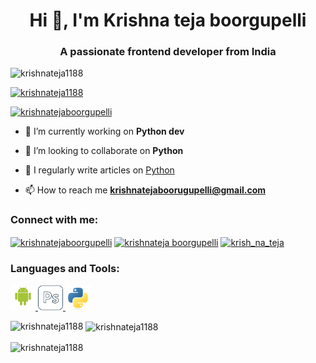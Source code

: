 <h1 align="center">Hi 👋, I'm Krishna teja boorgupelli</h1>
<h3 align="center">A passionate frontend developer from India</h3>

<p align="left"> <img src="https://komarev.com/ghpvc/?username=krishnateja1188&label=Profile%20views&color=0e75b6&style=flat" alt="krishnateja1188" /> </p>

<p align="left"> <a href="https://github.com/ryo-ma/github-profile-trophy"><img src="https://github-profile-trophy.vercel.app/?username=krishnateja1188" alt="krishnateja1188" /></a> </p>

<p align="left"> <a href="https://twitter.com/krishnatejaboorgupelli" target="blank"><img src="https://img.shields.io/twitter/follow/krishnatejaboorgupelli?logo=twitter&style=for-the-badge" alt="krishnatejaboorgupelli" /></a> </p>

- 🔭 I’m currently working on **Python dev**

- 👯 I’m looking to collaborate on **Python**

- 📝 I regularly write articles on [Python](Python)

- 📫 How to reach me **krishnatejaboorugupelli@gmail.com**

<h3 align="left">Connect with me:</h3>
<p align="left">
<a href="https://twitter.com/krishnatejaboorgupelli" target="blank"><img align="center" src="https://raw.githubusercontent.com/rahuldkjain/github-profile-readme-generator/master/src/images/icons/Social/twitter.svg" alt="krishnatejaboorgupelli" height="30" width="40" /></a>
<a href="https://linkedin.com/in/krishnateja boorgupelli" target="blank"><img align="center" src="https://raw.githubusercontent.com/rahuldkjain/github-profile-readme-generator/master/src/images/icons/Social/linked-in-alt.svg" alt="krishnateja boorgupelli" height="30" width="40" /></a>
<a href="https://instagram.com/krish_na_teja" target="blank"><img align="center" src="https://raw.githubusercontent.com/rahuldkjain/github-profile-readme-generator/master/src/images/icons/Social/instagram.svg" alt="krish_na_teja" height="30" width="40" /></a>
</p>

<h3 align="left">Languages and Tools:</h3>
<p align="left"> <a href="https://developer.android.com" target="_blank" rel="noreferrer"> <img src="https://raw.githubusercontent.com/devicons/devicon/master/icons/android/android-original-wordmark.svg" alt="android" width="40" height="40"/> </a> <a href="https://www.photoshop.com/en" target="_blank" rel="noreferrer"> <img src="https://raw.githubusercontent.com/devicons/devicon/master/icons/photoshop/photoshop-line.svg" alt="photoshop" width="40" height="40"/> </a> <a href="https://www.python.org" target="_blank" rel="noreferrer"> <img src="https://raw.githubusercontent.com/devicons/devicon/master/icons/python/python-original.svg" alt="python" width="40" height="40"/> </a> </p>

<p><img align="left" src="https://github-readme-stats.vercel.app/api/top-langs?username=krishnateja1188&show_icons=true&locale=en&layout=compact" alt="krishnateja1188" /></p>

<p>&nbsp;<img align="center" src="https://github-readme-stats.vercel.app/api?username=krishnateja1188&show_icons=true&locale=en" alt="krishnateja1188" /></p>

<p><img align="center" src="https://github-readme-streak-stats.herokuapp.com/?user=krishnateja1188&" alt="krishnateja1188" /></p>



<!---
krishnateja1188/krishnateja1188 is a ✨ special ✨ repository because its `README.md` (this file) appears on your GitHub profile.
You can click the Preview link to take a look at your changes.
--->
